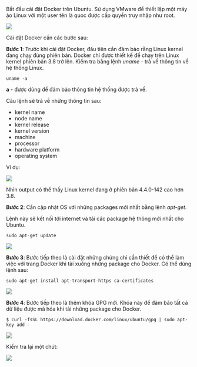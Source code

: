 Bắt đầu cài đặt Docker trên Ubuntu. Sử dụng VMware để thiết lập một máy ảo Linux với một user tên là quoc được cấp quyền truy nhập như root.

![](https://i.imgur.com/1uq9IuP.png)

Cài đặt Docker cần các bước sau:

**Bước 1**: Trước khi cài đặt Docker, đầu tiên cần đảm bảo rằng Linux kernel đang chạy đúng phiên bản. Docker chỉ được thiết kế để chạy trên Linux kernel phiên bản 3.8 trở lên. Kiểm tra bằng lệnh *uname* - trả về thông tin về hệ thống Linux.

    uname -a

**a** - được dùng để đảm bảo thông tin hệ thống được trả về.

Câu lệnh sẽ trả về những thông tin sau:

  - kernel name
  - node name
  - kernel release
  - kernel version
  - machine
  - processor
  - hardware platform
  - operating system

Ví dụ:

![](https://i.imgur.com/JAMSBrh.png)

Nhìn output có thể thấy Linux kernel đang ở phiên bản 4.4.0-142 cao hơn 3.8.

**Bước 2**: Cần cập nhật OS với những packages mới nhất bằng lệnh *apt-get*.

Lệnh này sẽ kết nối tới internet và tải các package hệ thông mới nhất cho Ubuntu.

    sudo apt-get update

![](https://i.imgur.com/i1Pnewi.png)

**Bước 3**: Bước tiếp theo là cài đặt những chứng chỉ cần thiết để có thể làm việc với trang Docker khi tải xuống những package cho Docker. Có thể dùng lệnh sau:

    sudo apt-get install apt-transport-https ca-certificates

![](https://i.imgur.com/XwCoTiP.png)

**Bước 4**: Bước tiếp theo là thêm khóa GPG mới. Khóa này để đảm bảo tất cả dữ liệu được mã hóa khi tải những package cho Docker.

    $ curl -fsSL https://download.docker.com/linux/ubuntu/gpg | sudo apt-key add -

![](https://i.imgur.com/kyGFch5.png)

Kiểm tra lại một chút:

![](https://i.imgur.com/6naLZ82.png)
